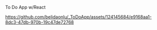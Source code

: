 To Do App w/React

https://github.com/belidaonlu/_ToDoApp/assets/124145684/e9168aa1-8dc3-47db-970b-19c47de72768

